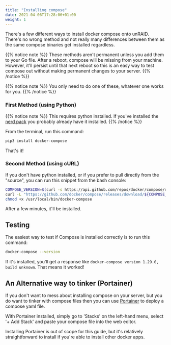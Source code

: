 ```yaml
---
title: "Installing compose"
date: 2021-04-06T17:28:06+01:00
weight: 1
---
```


There's a few different ways to install docker compose onto unRAID. There's no wrong method and not really many differences between them as the same compose binaries get installed regardless.

{{% notice note %}}
These methods aren't permanent unless you add them to your Go file. After a reboot, compose will be missing from your machine. However, it'll persist until that next reboot so this is an easy way to test compose out without making permanent changes to your server.
{{% /notice %}}

{{% notice note %}}
You only need to do one of these, whatever one works for you.
{{% /notice %}}

### First Method (using Python)

{{% notice note %}}
This requires python installed. If you've installed the [nerd pack](https://forums.unraid.net/topic/35866-unraid-6-nerdpack-cli-tools-iftop-iotop-screen-kbd-etc/) you probably already have it installed.
{{% /notice %}}

From the terminal, run this command:
```bash
pip3 install docker-compose
```

That's it!

### Second Method (using cURL)

If you don't have python installed, or if you prefer to pull directly from the "source", you can run this snippet from the bash console:

```bash
COMPOSE_VERSION=$(curl -s https://api.github.com/repos/docker/compose/releases/latest | grep 'tag_name' | cut -d\" -f4)
curl -L "https://github.com/docker/compose/releases/download/${COMPOSE_VERSION}/docker-compose-$(uname -s)-$(uname -m)" -o /usr/local/bin/docker-compose 
chmod +x /usr/local/bin/docker-compose
```

After a few minutes, it'll be installed.

## Testing

The easiest way to test if Compose is installed correctly is to run this command:
```bash
docker-compose --version
```
If it's installed, you'll get a response like `docker-compose version 1.29.0, build unknown`. That means it worked!

## An Alternative way to tinker (Portainer)

If you don't want to mess about installing compose on your server, but you do want to tinker with compose files then you can use [Portainer](https://www.portainer.io/) to deploy a compose yaml file. 

With Portainer installed, simply go to 'Stacks' on the left-hand menu, select '+ Add Stack' and paste your compose file into the web editor.

Installing Portainer is out of scope for this guide, but it's relatively straightforward to install if you're able to install other docker apps.